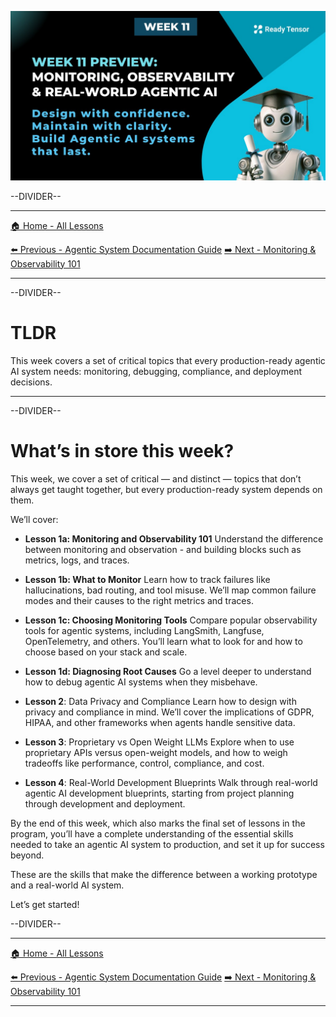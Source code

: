![AAIDC-wk11-l0-preview.jpeg](AAIDC-wk11-l0-preview.jpeg)

--DIVIDER--

---

[🏠 Home - All Lessons](https://app.readytensor.ai/hubs/ready_tensor_certifications)

[⬅️ Previous - Agentic System Documentation Guide](https://app.readytensor.ai/publications/Al9E4GsrKoKC)
[➡️ Next - Monitoring & Observability 101](https://app.readytensor.ai/publications/3p414r28A7UU)

---

--DIVIDER--

# TLDR

This week covers a set of critical topics that every production-ready agentic AI system needs: monitoring, debugging, compliance, and deployment decisions.

---

--DIVIDER--

# What’s in store this week?

This week, we cover a set of critical — and distinct — topics that don’t always get taught together, but every production-ready system depends on them.

We’ll cover:

- **Lesson 1a: Monitoring and Observability 101**
  Understand the difference between monitoring and observation - and building blocks such as metrics, logs, and traces.

- **Lesson 1b: What to Monitor**
  Learn how to track failures like hallucinations, bad routing, and tool misuse. We’ll map common failure modes and their causes to the right metrics and traces.

- **Lesson 1c: Choosing Monitoring Tools**
  Compare popular observability tools for agentic systems, including LangSmith, Langfuse, OpenTelemetry, and others. You’ll learn what to look for and how to choose based on your stack and scale.

- **Lesson 1d: Diagnosing Root Causes**
  Go a level deeper to understand how to debug agentic AI systems when they misbehave.

* **Lesson 2**: Data Privacy and Compliance
  Learn how to design with privacy and compliance in mind. We’ll cover the implications of GDPR, HIPAA, and other frameworks when agents handle sensitive data.

* **Lesson 3**: Proprietary vs Open Weight LLMs
  Explore when to use proprietary APIs versus open-weight models, and how to weigh tradeoffs like performance, control, compliance, and cost.

- **Lesson 4**: Real-World Development Blueprints
  Walk through real-world agentic AI development blueprints, starting from project planning through development and deployment.

By the end of this week, which also marks the final set of lessons in the program, you’ll have a complete understanding of the essential skills needed to take an agentic AI system to production, and set it up for success beyond.

These are the skills that make the difference between a working prototype and a real-world AI system.

Let’s get started!

--DIVIDER--

---

[🏠 Home - All Lessons](https://app.readytensor.ai/hubs/ready_tensor_certifications)

[⬅️ Previous - Agentic System Documentation Guide](https://app.readytensor.ai/publications/Al9E4GsrKoKC)
[➡️ Next - Monitoring & Observability 101](https://app.readytensor.ai/publications/3p414r28A7UU)

---
